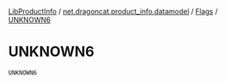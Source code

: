[LibProductInfo](../../index.md) / [net.dragoncat.product_info.datamodel](../index.md) / [Flags](index.md) / [UNKNOWN6](./-u-n-k-n-o-w-n6.md)

# UNKNOWN6

`UNKNOWN6`